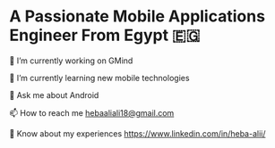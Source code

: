 # A Passionate Mobile Applications Engineer From Egypt 🇪🇬
🔭 I’m currently working on GMind

🌱 I’m currently learning new mobile technologies

💬 Ask me about Android 

📫 How to reach me hebaaliali18@gmail.com

📄 Know about my experiences https://www.linkedin.com/in/heba-alii/


